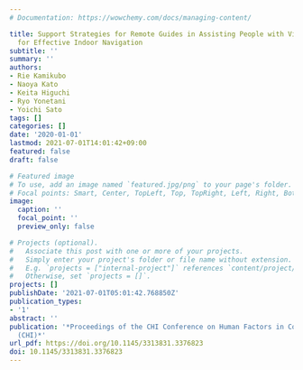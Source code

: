 ```yaml
---
# Documentation: https://wowchemy.com/docs/managing-content/

title: Support Strategies for Remote Guides in Assisting People with Visual Impairments
  for Effective Indoor Navigation
subtitle: ''
summary: ''
authors:
- Rie Kamikubo
- Naoya Kato
- Keita Higuchi
- Ryo Yonetani
- Yoichi Sato
tags: []
categories: []
date: '2020-01-01'
lastmod: 2021-07-01T14:01:42+09:00
featured: false
draft: false

# Featured image
# To use, add an image named `featured.jpg/png` to your page's folder.
# Focal points: Smart, Center, TopLeft, Top, TopRight, Left, Right, BottomLeft, Bottom, BottomRight.
image:
  caption: ''
  focal_point: ''
  preview_only: false

# Projects (optional).
#   Associate this post with one or more of your projects.
#   Simply enter your project's folder or file name without extension.
#   E.g. `projects = ["internal-project"]` references `content/project/deep-learning/index.md`.
#   Otherwise, set `projects = []`.
projects: []
publishDate: '2021-07-01T05:01:42.768850Z'
publication_types:
- '1'
abstract: ''
publication: '*Proceedings of the CHI Conference on Human Factors in Computing Systems
  (CHI)*'
url_pdf: https://doi.org/10.1145/3313831.3376823
doi: 10.1145/3313831.3376823
---
```

